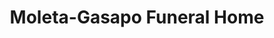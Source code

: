 ---
title: "Moleta-Gasapo Funeral Home"
url: /miagao/moleta-gasapo-funeral-home/
shop: funeral directors
---